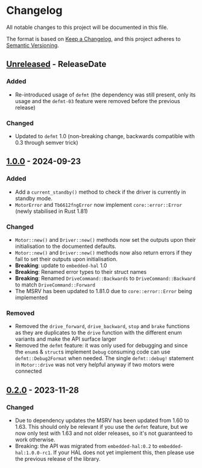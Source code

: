 # Changelog
All notable changes to this project will be documented in this file.

The format is based on [Keep a Changelog](https://keepachangelog.com/en/1.0.0/),
and this project adheres to [Semantic Versioning](https://semver.org/spec/v2.0.0.html).

<!-- next-header -->
## [Unreleased] - ReleaseDate

### Added

* Re-introduced usage of `defmt` (the dependency was still present, only its usage and the `defmt-03` feature were
 removed before the previous release)

### Changed

* Updated to `defmt` 1.0 (non-breaking change, backwards compatible with 0.3 through semver trick)

## [1.0.0] - 2024-09-23
### Added

* Add a `current_standby()` method to check if the driver is currently in standby mode.
* `MotorError` and `Tb6612fngError` now implement `core::error::Error` (newly stabilised in Rust 1.81)

### Changed

* `Motor::new()` and `Driver::new()` methods now set the outputs upon their
  initialisation to the documented defaults.
* `Motor::new()` and `Driver::new()` methods now also return errors if they fail
  to set their outputs upon initialisation.
* **Breaking**: update to `embedded-hal` 1.0
* **Breaking**: Renamed error types to their struct names
* **Breaking**: Renamed `DriveCommand::Backwards` to `DriveCommand::Backward` to match
  `DriveCommand::Forward`
* The MSRV has been updated to 1.81.0 due to `core::error::Error` being implemented

### Removed

* Removed the `drive_forward`, `drive_backward`, `stop` and `brake`
  functions as they are duplicates to the `drive` function with the
  different enum variants and make the API surface larger
* Removed the `defmt` feature: it was only used for debugging and since the `enum`s & `struct`s implement `Debug`
  consuming code can use `defmt::Debug2Format` when needed. The single `defmt::debug!` statement in `Motor::drive` was
  not very helpful anyway if two motors were connected

## [0.2.0] - 2023-11-28

### Changed

* Due to dependency updates the MSRV has been updated from 1.60 to 1.63. This
  should only be relevant if you use the `defmt` feature, but we now only test
  with 1.63 and not older releases, so it's not guaranteed to work otherwise.
* Breaking: the API was migrated from `embedded-hal:0.2` to `embedded-hal:1.0.0-rc1`.
  If your HAL does not yet implement this, then please use the previous release of the library.

<!-- next-url -->
[Unreleased]: https://github.com/rust-embedded-community/tb6612fng-rs/compare/v1.0.0...HEAD
[1.0.0]: https://github.com/rust-embedded-community/tb6612fng-rs/compare/v0.2.0...v1.0.0
[0.2.0]: https://github.com/rust-embedded-community/tb6612fng-rs/compare/v0.1.1...v0.2.0
